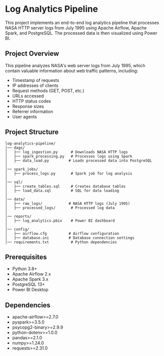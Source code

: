 # Log Analytics Pipeline

This project implements an end-to-end log analytics pipeline that processes NASA HTTP server logs from July 1995 using Apache Airflow, Apache Spark, and PostgreSQL. The processed data is then visualized using Power BI.

## Project Overview

This pipeline analyzes NASA's web server logs from July 1995, which contain valuable information about web traffic patterns, including:
- Timestamp of requests
- IP addresses of clients
- Request methods (GET, POST, etc.)
- URLs accessed
- HTTP status codes
- Response sizes
- Referrer information
- User agents

## Project Structure

```
log-analytics-pipeline/
│── dags/                   
│   ├── log_ingestion.py      # Downloads NASA HTTP logs
│   ├── spark_processing.py   # Processes logs using Spark
│   ├── data_load.py         # Loads processed data into PostgreSQL
│
│── spark_jobs/               
│   ├── process_logs.py       # Spark job for log analysis
│
│── sql/                       
│   ├── create_tables.sql     # Creates database tables
│   ├── load_data.sql         # SQL for data loading
│
│── data/                     
│   ├── raw_logs/            # NASA HTTP logs (July 1995)
│   ├── processed_logs/       # Processed log data
│
│── reports/                   
│   ├── log_analytics.pbix    # Power BI dashboard
│
│── config/                    
│   ├── airflow.cfg          # Airflow configuration
│   ├── database.ini         # Database connection settings
│── requirements.txt          # Python dependencies
```

## Prerequisites

- Python 3.8+
- Apache Airflow 2.x
- Apache Spark 3.x
- PostgreSQL 13+
- Power BI Desktop

## Dependencies

- apache-airflow>=2.7.0
- pyspark>=3.5.0
- psycopg2-binary>=2.9.9
- python-dotenv>=1.0.0
- pandas>=2.1.0
- numpy>=1.24.0
- requests>=2.31.0

